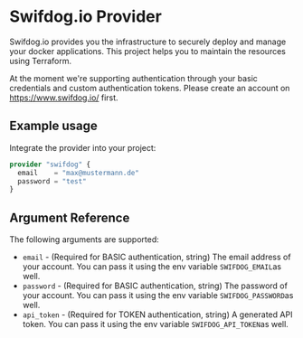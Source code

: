 # Swifdog.io Provider

Swifdog.io provides you the infrastructure to securely deploy and manage your docker applications. This project helps
you to maintain the resources using Terraform.

At the moment we're supporting authentication through your basic credentials and custom authentication tokens. Please
create an account on https://www.swifdog.io/ first.

## Example usage

Integrate the provider into your project:

```terraform
provider "swifdog" {
  email    = "max@mustermann.de"
  password = "test"
}
```

## Argument Reference

The following arguments are supported:

- `email` - (Required for BASIC authentication, string) The email address of your account. You can pass it using the env
  variable `SWIFDOG_EMAIL`as well.
- `password` - (Required for BASIC authentication, string) The password of your account. You can pass it using the env
  variable `SWIFDOG_PASSWORD`as well.
- `api_token` - (Required for TOKEN authentication, string) A generated API token. You can pass it using the env variable `SWIFDOG_API_TOKEN`as well.
